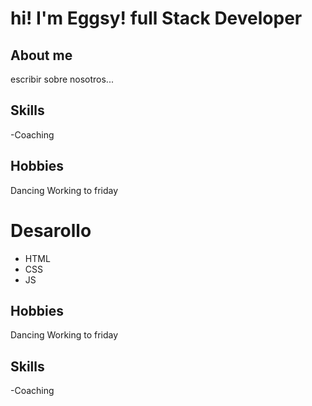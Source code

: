 # hi! I'm Eggsy! full Stack Developer
## About me 
escribir sobre nosotros...

## Skills
-Coaching

## Hobbies
Dancing
Working to friday

# Desarollo
- HTML
- CSS
- JS    

## Hobbies
Dancing
Working to friday

## Skills
-Coaching
